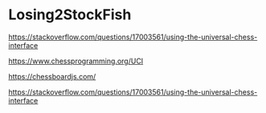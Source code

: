 # Losing2StockFish

https://stackoverflow.com/questions/17003561/using-the-universal-chess-interface

https://www.chessprogramming.org/UCI

https://chessboardjs.com/

https://stackoverflow.com/questions/17003561/using-the-universal-chess-interface
